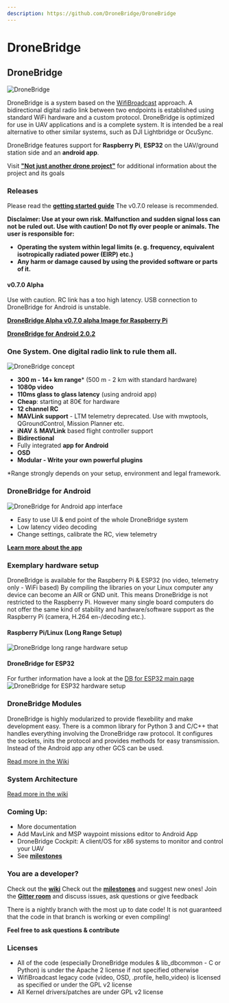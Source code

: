 ```yaml
---
description: https://github.com/DroneBridge/DroneBridge
---
```


# DroneBridge

## DroneBridge

![DroneBridge](https://raw.githubusercontent.com/seeul8er/DroneBridge/nightly/wiki/DroneBridgeLogo\_text.png)

DroneBridge is a system based on the [WifiBroadcast](https://befinitiv.wordpress.com/wifibroadcast-analog-like-transmission-of-live-video-data/) approach. A bidirectional digital radio link between two endpoints is established using standard WiFi hardware and a custom protocol. DroneBridge is optimized for use in UAV applications and is a complete system. It is intended be a real alternative to other similar systems, such as DJI Lightbridge or OcuSync.

DroneBridge features support for **Raspberry Pi**, **ESP32** on the UAV/ground station side and an **android app**.

Visit [**"Not just another drone project"**](http://wolfgangchristl.de/not-just-another-drone-project/) for additional information about the project and its goals

### Releases

Please read the [**getting started guide**](https://dronebridge.gitbook.io/docs/dronebridge-for-raspberry-pi/getting-started) The v0.7.0 release is recommended.

**Disclaimer: Use at your own risk. Malfunction and sudden signal loss can not be ruled out. Use with caution! Do not fly over people or animals. The user is responsible for:**

* **Operating the system within legal limits (e. g. frequency, equivalent isotropically radiated power (EIRP) etc.)**
* **Any harm or damage caused by using the provided software or parts of it.**

#### v0.7.0 Alpha

Use with caution. RC link has a too high latency. USB connection to DroneBridge for Android is unstable.

[**DroneBridge Alpha v0.7.0 alpha Image for Raspberry Pi**](https://wolfgangchristl.de/downloads/DroneBridge\_0\_7\_0\_alpha.zip)

[**DroneBridge for Android 2.0.2**](https://drive.google.com/file/d/1AGMsrWHJvj8HxnZd\_8HFgc7dvxMsE9hX/view?usp=sharing)

### One System. One digital radio link to rule them all.

![DroneBridge concept](https://github.com/DroneBridge/DroneBridge/blob/master/wiki/oneforall.jpg)

* **300 m - 14+ km range**\* (500 m - 2 km with standard hardware)
* **1080p video**
* **110ms glass to glass latency** (using android app)
* **Cheap**: starting at 80€ for hardware
* **12 channel RC**
* **MAVLink support** - LTM telemetry deprecated. Use with mwptools, QGroundControl, Mission Planner etc.
* **iNAV** & **MAVLink** based flight controller support
* **Bidirectional**
* Fully integrated **app for Android**
* **OSD**
* **Modular - Write your own powerful plugins**

\*Range strongly depends on your setup, environment and legal framework.

### DroneBridge for Android

![DroneBridge for Android app interface](https://raw.githubusercontent.com/seeul8er/DroneBridge/master/wiki/dp\_app-map-2017-10-29-kleiner.png)

* Easy to use UI & end point of the whole DroneBridge system
* Low latency video decoding
* Change settings, calibrate the RC, view telemetry

[**Learn more about the app**](https://dronebridge.gitbook.io/docs/dronebridge-for-android/dronebridge-for-android)

### Exemplary hardware setup

DroneBridge is available for the Raspberry Pi & ESP32 (no video, telemetry only - WiFi based) By compiling the libraries on your Linux computer any device can become an AIR or GND unit. This means DroneBridge is not restricted to the Raspberry Pi. However many single board computers do not offer the same kind of stability and hardware/software support as the Raspberry Pi (camera, H.264 en-/decoding etc.).

#### Raspberry Pi/Linux (Long Range Setup)

![DroneBridge long range hardware setup](https://raw.githubusercontent.com/seeul8er/DroneBridge/master/wiki/longrange\_setup.png)

#### DroneBridge for ESP32

For further information have a look at the [DB for ESP32 main page](https://github.com/DroneBridge/ESP32) ![DroneBridge for ESP32 hardware setup](https://raw.githubusercontent.com/seeul8er/DroneBridge/master/wiki/db\_ESP32\_setup.png)

### DroneBridge Modules

DroneBridge is highly modularized to provide flexebility and make development easy. There is a common library for Python 3 and C/C++ that handles everything involving the DroneBridge raw protocol. It configures the sockets, inits the protocol and provides methods for easy transmission. Instead of the Android app any other GCS can be used.

[Read more in the Wiki](https://dronebridge.gitbook.io/docs/developer-guide/dronebridge-lib-example-usage)

### System Architecture

[Read more in the wiki](https://dronebridge.gitbook.io/docs/developer-guide/system-architecture)

### Coming Up:

* More documentation
* Add MavLink and MSP waypoint missions editor to Android App
* DroneBridge Cockpit: A client/OS for x86 systems to monitor and control your UAV
* See [**milestones**](https://dronebridge.gitbook.io/docs/dronebridge-for-raspberry-pi/milestones)

### You are a developer?

Check out the [**wiki**](https://dronebridge.gitbook.io/docs/) Check out the [**milestones**](https://dronebridge.gitbook.io/docs/dronebridge-for-raspberry-pi/milestones) and suggest new ones! Join the [**Gitter room**](https://gitter.im/DroneBridge/Lobby?utm\_source=share-link\&utm\_medium=link\&utm\_campaign=share-link) and discuss issues, ask questions or give feedback

There is a nightly branch with the most up to date code! It is not guaranteed that the code in that branch is working or even compiling!

**Feel free to ask questions & contribute**

### Licenses

* All of the code (especially DroneBridge modules & lib\_dbcommon - C or Python) is under the Apache 2 license if not specified otherwise
* WifiBroadcast legacy code (video, OSD, .profile, hello\_video) is licensed as specified or under the GPL v2 license
* All Kernel drivers/patches are under GPL v2 license
